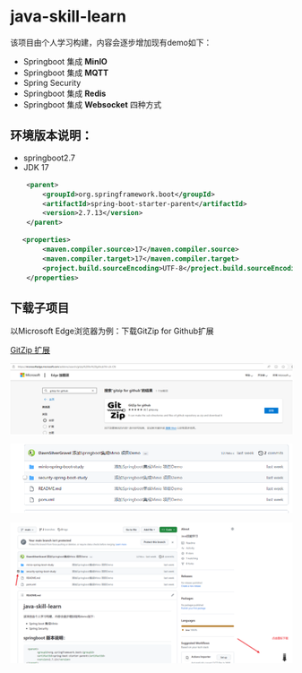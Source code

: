 # java-skill-learn

该项目由个人学习构建，内容会逐步增加现有demo如下：

- Springboot 集成 **MinIO**
- Springboot 集成 **MQTT**
- Spring Security
- Springboot 集成 **Redis**
- Springboot 集成 **Websocket** 四种方式

## 环境版本说明：
- springboot2.7
- JDK 17
```xml
    <parent>
        <groupId>org.springframework.boot</groupId>
        <artifactId>spring-boot-starter-parent</artifactId>
        <version>2.7.13</version>
    </parent>
```

```xml
   <properties>
        <maven.compiler.source>17</maven.compiler.source>
        <maven.compiler.target>17</maven.compiler.target>
        <project.build.sourceEncoding>UTF-8</project.build.sourceEncoding>
    </properties>
```

## 下载子项目

以Microsoft Edge浏览器为例：下载GitZip for Github扩展

[GitZip 扩展](https://microsoftedge.microsoft.com/addons/search/gitzip%20for%20github?hl=zh-CN)

![img.png](images/img.png)

![img.png](images/img_1.png)

![img.png](images/img_2.png)

